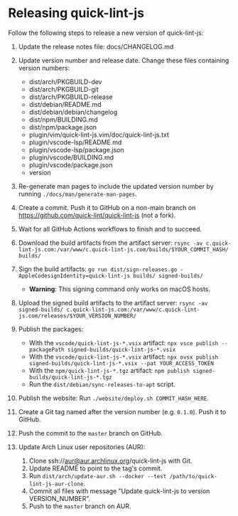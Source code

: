 # Releasing quick-lint-js

Follow the following steps to release a new version of quick-lint-js:

1. Update the release notes file: docs/CHANGELOG.md

2. Update version number and release date. Change these files containing version
   numbers:
   * dist/arch/PKGBUILD-dev
   * dist/arch/PKGBUILD-git
   * dist/arch/PKGBUILD-release
   * dist/debian/README.md
   * dist/debian/debian/changelog
   * dist/npm/BUILDING.md
   * dist/npm/package.json
   * plugin/vim/quick-lint-js.vim/doc/quick-lint-js.txt
   * plugin/vscode-lsp/README.md
   * plugin/vscode-lsp/package.json
   * plugin/vscode/BUILDING.md
   * plugin/vscode/package.json
   * version

3. Re-generate man pages to include the updated version number by running
   `./docs/man/generate-man-pages`.

4. Create a commit. Push it to GitHub on a non-main branch on
   https://github.com/quick-lint/quick-lint-js (not a fork).

5. Wait for all GitHub Actions workflows to finish and to succeed.

6. Download the build artifacts from the artifact server:
   `rsync -av c.quick-lint-js.com:/var/www/c.quick-lint-js.com/builds/$YOUR_COMMIT_HASH/ builds/`

7. Sign the build artifacts:
   `go run dist/sign-releases.go -AppleCodesignIdentity=quick-lint-js builds/ signed-builds/`
   * **Warning**: This signing command only works on macOS hosts.

8. Upload the signed build artifacts to the artifact server:
   `rsync -av signed-builds/ c.quick-lint-js.com:/var/www/c.quick-lint-js.com/releases/$YOUR_VERSION_NUMBER/`

9. Publish the packages:
   * With the `vscode/quick-lint-js-*.vsix` artifact:
     `npx vsce publish --packagePath signed-builds/quick-lint-js-*.vsix`
   * With the `vscode/quick-lint-js-*.vsix` artifact:
     `npx ovsx publish signed-builds/quick-lint-js-*.vsix --pat YOUR_ACCESS_TOKEN`
   * With the `npm/quick-lint-js-*.tgz` artifact:
     `npm publish signed-builds/quick-lint-js-*.tgz`
   * Run the `dist/debian/sync-releases-to-apt` script.

10. Publish the website: Run `./website/deploy.sh COMMIT_HASH_HERE`.

11. Create a Git tag named after the version number (e.g. `0.1.0`). Push it to
    GitHub.

12. Push the commit to the `master` branch on GitHub.

13. Update Arch Linux user repositories (AUR):
    1. Clone ssh://aur@aur.archlinux.org/quick-lint-js with Git.
    2. Update README to point to the tag's commit.
    3. Run `dist/arch/update-aur.sh --docker --test /path/to/quick-lint-js-aur-clone`.
    4. Commit all files with message "Update quick-lint-js to version
       VERSION_NUMBER".
    5. Push to the `master` branch on AUR.
